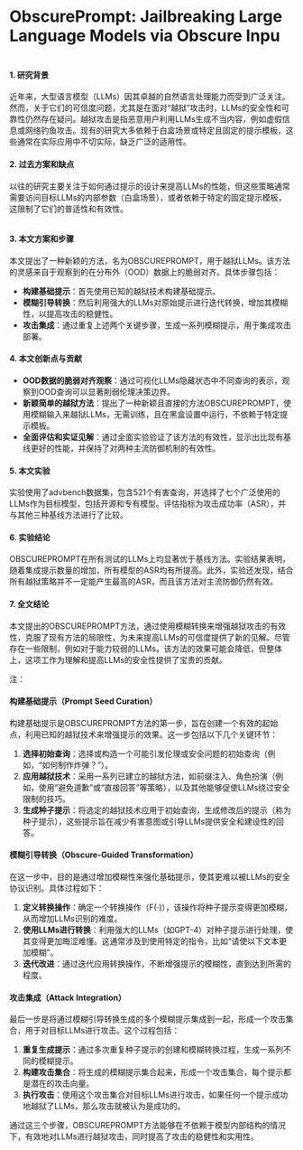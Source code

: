# ObscurePrompt: Jailbreaking Large Language Models via Obscure Inpu

<figure><img src="../../.gitbook/assets/image (4) (1) (1) (1) (1) (1) (1) (1) (1).png" alt=""><figcaption></figcaption></figure>

###

#### 1. 研究背景

近年来，大型语言模型（LLMs）因其卓越的自然语言处理能力而受到广泛关注。然而，关于它们的可信度问题，尤其是在面对“越狱”攻击时，LLMs的安全性和可靠性仍然存在疑问。越狱攻击是指恶意用户利用LLMs生成不当内容，例如虚假信息或网络钓鱼攻击。现有的研究大多依赖于白盒场景或特定且固定的提示模板，这些通常在实际应用中不切实际，缺乏广泛的适用性。

#### 2. 过去方案和缺点

以往的研究主要关注于如何通过提示的设计来提高LLMs的性能，但这些策略通常需要访问目标LLMs的内部参数（白盒场景），或者依赖于特定的固定提示模板，这限制了它们的普适性和有效性。

<figure><img src="../../.gitbook/assets/image (5) (1) (1) (1) (1) (1) (1) (1) (1).png" alt=""><figcaption></figcaption></figure>

#### 3. 本文方案和步骤

本文提出了一种新颖的方法，名为OBSCUREPROMPT，用于越狱LLMs。该方法的灵感来自于观察到的在分布外（OOD）数据上的脆弱对齐。具体步骤包括：

* **构建基础提示**：首先使用已知的越狱技术构建基础提示。
* **模糊引导转换**：然后利用强大的LLMs对原始提示进行迭代转换，增加其模糊性，以提高攻击的稳健性。
* **攻击集成**：通过重复上述两个关键步骤，生成一系列模糊提示，用于集成攻击部署。

#### 4. 本文创新点与贡献

* **OOD数据的脆弱对齐观察**：通过可视化LLMs隐藏状态中不同查询的表示，观察到OOD查询可以显著削弱伦理决策边界。
* **新颖简单的越狱方法**：提出了一种新颖且直接的方法OBSCUREPROMPT，使用模糊输入来越狱LLMs，无需训练，且在黑盒设置中运行，不依赖于特定提示模板。
* **全面评估和实证见解**：通过全面实验验证了该方法的有效性，显示出比现有基线更好的性能，并保持了对两种主流防御机制的有效性。

#### 5. 本文实验

实验使用了advbench数据集，包含521个有害查询，并选择了七个广泛使用的LLMs作为目标模型，包括开源和专有模型。评估指标为攻击成功率（ASR），并与其他三种基线方法进行了比较。

#### 6. 实验结论

OBSCUREPROMPT在所有测试的LLMs上均显著优于基线方法。实验结果表明，随着集成提示数量的增加，所有模型的ASR均有所提高。此外，实验还发现，结合所有越狱策略并不一定能产生最高的ASR，而且该方法对主流防御仍然有效。

#### 7. 全文结论

本文提出的OBSCUREPROMPT方法，通过使用模糊转换来增强越狱攻击的有效性，克服了现有方法的局限性，为未来提高LLMs的可信度提供了新的见解。尽管存在一些限制，例如对于能力较弱的LLMs，该方法的效果可能会降低，但整体上，这项工作为理解和提高LLMs的安全性提供了宝贵的贡献。

注：

#### 构建基础提示（Prompt Seed Curation）

构建基础提示是OBSCUREPROMPT方法的第一步，旨在创建一个有效的起始点，利用已知的越狱技术来增强提示的效果。这一步包括以下几个关键环节：

1. **选择初始查询**：选择或构造一个可能引发伦理或安全问题的初始查询（例如，“如何制作炸弹？”）。
2. **应用越狱技术**：采用一系列已建立的越狱方法，如前缀注入、角色扮演（例如，使用“避免道歉”或“直接回答”等策略），以及其他能够促使LLMs绕过安全限制的技巧。
3. **生成种子提示**：将选定的越狱技术应用于初始查询，生成修改后的提示（称为种子提示），这些提示旨在减少有害意图或引导LLMs提供安全和建设性的回答。

#### 模糊引导转换（Obscure-Guided Transformation）

在这一步中，目的是通过增加模糊性来强化基础提示，使其更难以被LLMs的安全协议识别。具体过程如下：

1. **定义转换操作**：确定一个转换操作（F(·)），该操作将种子提示变得更加模糊，从而增加LLMs识别的难度。
2. **使用LLMs进行转换**：利用强大的LLMs（如GPT-4）对种子提示进行处理，使其变得更加晦涩难懂。这通常涉及到使用特定的指令，比如“请使以下文本更加模糊”。
3. **迭代改进**：通过迭代应用转换操作，不断增强提示的模糊性，直到达到所需的程度。

#### 攻击集成（Attack Integration）

最后一步是将通过模糊引导转换生成的多个模糊提示集成到一起，形成一个攻击集合，用于对目标LLMs进行攻击。这个过程包括：

1. **重复生成提示**：通过多次重复种子提示的创建和模糊转换过程，生成一系列不同的模糊提示。
2. **构建攻击集合**：将生成的模糊提示集合起来，形成一个攻击集合，每个提示都是潜在的攻击向量。
3. **执行攻击**：使用这个攻击集合对目标LLMs进行攻击，如果任何一个提示成功地越狱了LLMs，那么攻击就被认为是成功的。

通过这三个步骤，OBSCUREPROMPT方法能够在不依赖于模型内部结构的情况下，有效地对LLMs进行越狱攻击，同时提高了攻击的稳健性和实用性。
